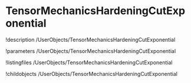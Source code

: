<!-- MOOSE Documentation Stub: Remove this when content is added. -->

# TensorMechanicsHardeningCutExponential
!description /UserObjects/TensorMechanicsHardeningCutExponential

!parameters /UserObjects/TensorMechanicsHardeningCutExponential

!listingfiles /UserObjects/TensorMechanicsHardeningCutExponential

!childobjects /UserObjects/TensorMechanicsHardeningCutExponential

